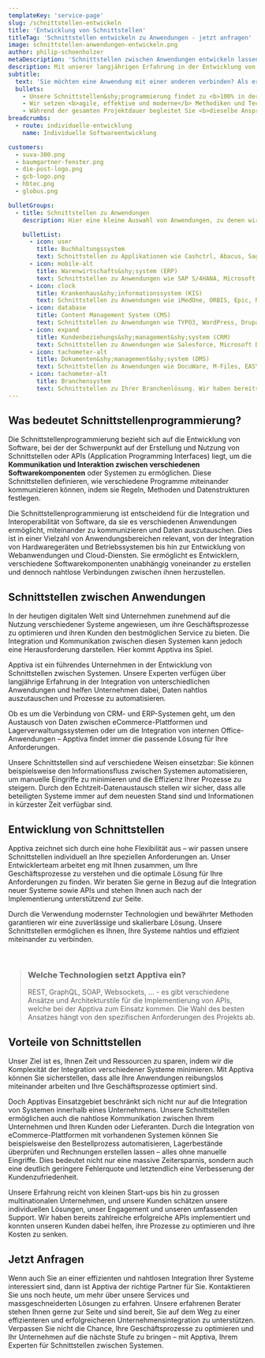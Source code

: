 ```yaml
---
templateKey: 'service-page'
slug: /schnittstellen-entwickeln
title: 'Entwicklung von Schnittstellen'
titleTag: 'Schnittstellen entwickeln zu Anwendungen - jetzt anfragen'
image: schnittstellen-anwendungen-entwickeln.png
author: philip-schoenholzer
metaDescription: 'Schnittstellen zwischen Anwendungen entwickeln lassen: Ganze Schweiz ✅ Pünktlich ✅ Top Entwickler ✅ kostenlose Beratung'
description: Mit unserer langjährigen Erfahrung in der Entwicklung von Schnittstellen zwischen ERP-, CMS-, CRM-, DMS- und Branchensystemen setzen wir Ihre Anforderungen an Programmierschnittstellen zwischen Ihren Anwendungen erfolgreich um.
subtitle:
  text: 'Sie möchten eine Anwendung mit einer anderen verbinden? Als erfahrene Schnittstellenentwickler können wir Ihnen helfen.'
  bullets:
    - Unsere Schnittstellen&shy;programmierung findet zu <b>100% in der Schweiz</b> statt. Somit sprechen wir die gleiche Sprache und kennen uns bestens in den Anwendungen und Systemen von Schweizer Unternehmen aus.
    - Wir setzen <b>agile, effektive und moderne</b> Methodiken und Technologien ein, welche Ihr Unternehmen ab dem ersten Tag unserer Zusammenarbeit bereichern.
    - Während der gesamten Projektdauer begleitet Sie <b>dieselbe Ansprechperson</b>.
breadcrumbs:
  - route: individuelle-entwicklung
    name: Individuelle Softwareentwicklung

customers:
  - suva-300.png
  - baumgartner-fenster.png
  - die-post-logo.png
  - gcb-logo.png
  - hbtec.png
  - globus.png

bulletGroups:
  - title: Schnittstellen zu Anwendungen
    description: Hier eine kleine Auswahl von Anwendungen, zu denen wir Schnittstellen entwickeln.

    bulletList:
      - icon: user
        title: Buchhaltungssystem
        text: Schnittstellen zu Applikationen wie Cashctrl, Abacus, Sage 50, Bexio, Lexware.
      - icon: mobile-alt
        title: Warenwirtschafts&shy;system (ERP)
        text: Schnittstellen zu Anwendungen wie SAP S/4HANA, Microsoft Dynamics 365, Sage X3, Abacus Business Software, ProAlpha
      - icon: clock
        title: Krankenhaus&shy;informationssystem (KIS)
        text: Schnittstellen zu Anwendungen wie iMedOne, ORBIS, Epic, Nexus / KIS
      - icon: database
        title: Content Management System (CMS)
        text: Schnittstellen zu Anwendungen wie TYPO3, WordPress, Drupal, Joomla, Contao
      - icon: expand
        title: Kundenbeziehungs&shy;management&shy;system (CRM)
        text: Schnittstellen zu Anwendungen wie Salesforce, Microsoft Dynamics 365, SAP CRM, Zoho CRM, SugarCRM
      - icon: tachometer-alt
        title: Dokumenten&shy;management&shy;system (DMS)
        text: Schnittstellen zu Anwendungen wie DocuWare, M-Files, EASY DMS, Microsoft SharePoint, d.velop d3
      - icon: tachometer-alt
        title: Branchensystem
        text: Schnittstellen zu Ihrer Branchenlösung. Wir haben bereits Schnittstellen für Systeme wie Kassensysteme, Systeme für den Getränkehandel, verschiedene Ticketsysteme, interne Datenbanken wie MS SQL und viele mehr entwickelt.
---
```


## Was bedeutet Schnittstellen&shy;programmierung?

Die Schnittstellenprogrammierung bezieht sich auf die Entwicklung von Software, bei der der Schwerpunkt auf der Erstellung und Nutzung von Schnittstellen oder APIs (Application Programming Interfaces) liegt, um die <b>Kommunikation und Interaktion zwischen verschiedenen Softwarekomponenten</b> oder Systemen zu ermöglichen. Diese Schnittstellen definieren, wie verschiedene Programme miteinander kommunizieren können, indem sie Regeln, Methoden und Datenstrukturen festlegen.

Die Schnittstellenprogrammierung ist entscheidend für die Integration und Interoperabilität von Software, da sie es verschiedenen Anwendungen ermöglicht, miteinander zu kommunizieren und Daten auszutauschen. Dies ist in einer Vielzahl von Anwendungsbereichen relevant, von der Integration von Hardwaregeräten und Betriebssystemen bis hin zur Entwicklung von Webanwendungen und Cloud-Diensten. Sie ermöglicht es Entwicklern, verschiedene Softwarekomponenten unabhängig voneinander zu erstellen und dennoch nahtlose Verbindungen zwischen ihnen herzustellen.

## Schnittstellen zwischen Anwendungen

In der heutigen digitalen Welt sind Unternehmen zunehmend auf die Nutzung verschiedener Systeme angewiesen, um ihre Geschäftsprozesse zu optimieren und ihren Kunden den bestmöglichen Service zu bieten. Die Integration und Kommunikation zwischen diesen Systemen kann jedoch eine Herausforderung darstellen. Hier kommt Apptiva ins Spiel.

Apptiva ist ein führendes Unternehmen in der Entwicklung von Schnittstellen zwischen Systemen. Unsere Experten verfügen über langjährige Erfahrung in der Integration von unterschiedlichen Anwendungen und helfen Unternehmen dabei, Daten nahtlos auszutauschen und Prozesse zu automatisieren.

Ob es um die Verbindung von CRM- und ERP-Systemen geht, um den Austausch von Daten zwischen eCommerce-Plattformen und Lagerverwaltungssystemen oder um die Integration von internen Office-Anwendungen – Apptiva findet immer die passende Lösung für Ihre Anforderungen.

Unsere Schnittstellen sind auf verschiedene Weisen einsetzbar: Sie können beispielsweise den Informationsfluss zwischen Systemen automatisieren, um manuelle Eingriffe zu minimieren und die Effizienz Ihrer Prozesse zu steigern. Durch den Echtzeit-Datenaustausch stellen wir sicher, dass alle beteiligten Systeme immer auf dem neuesten Stand sind und Informationen in kürzester Zeit verfügbar sind.

## Entwicklung von Schnittstellen

Apptiva zeichnet sich durch eine hohe Flexibilität aus – wir passen unsere Schnittstellen individuell an Ihre speziellen Anforderungen an. Unser Entwicklerteam arbeitet eng mit Ihnen zusammen, um Ihre Geschäftsprozesse zu verstehen und die optimale Lösung für Ihre Anforderungen zu finden. Wir beraten Sie gerne in Bezug auf die Integration neuer Systeme sowie APIs und stehen Ihnen auch nach der Implementierung unterstützend zur Seite.

Durch die Verwendung modernster Technologien und bewährter Methoden garantieren wir eine zuverlässige und skalierbare Lösung. Unsere Schnittstellen ermöglichen es Ihnen, Ihre Systeme nahtlos und effizient miteinander zu verbinden.

<br>

> ### Welche Technologien setzt Apptiva ein?
>
> REST, GraphQL, SOAP, Websockets, ... - es gibt verschiedene Ansätze und Architekturstile für die Implementierung von APIs, welche bei der Apptiva zum Einsatz kommen. Die Wahl des besten Ansatzes hängt von den spezifischen Anforderungen des Projekts ab.

## Vorteile von Schnittstellen

Unser Ziel ist es, Ihnen Zeit und Ressourcen zu sparen, indem wir die Komplexität der Integration verschiedener Systeme minimieren. Mit Apptiva können Sie sicherstellen, dass alle Ihre Anwendungen reibungslos miteinander arbeiten und Ihre Geschäftsprozesse optimiert sind.

Doch Apptivas Einsatzgebiet beschränkt sich nicht nur auf die Integration von Systemen innerhalb eines Unternehmens. Unsere Schnittstellen ermöglichen auch die nahtlose Kommunikation zwischen Ihrem Unternehmen und Ihren Kunden oder Lieferanten. Durch die Integration von eCommerce-Plattformen mit vorhandenen Systemen können Sie beispielsweise den Bestellprozess automatisieren, Lagerbestände überprüfen und Rechnungen erstellen lassen – alles ohne manuelle Eingriffe. Dies bedeutet nicht nur eine massive Zeitersparnis, sondern auch eine deutlich geringere Fehlerquote und letztendlich eine Verbesserung der Kundenzufriedenheit.

Unsere Erfahrung reicht von kleinen Start-ups bis hin zu grossen multinationalen Unternehmen, und unsere Kunden schätzen unsere individuellen Lösungen, unser Engagement und unseren umfassenden Support. Wir haben bereits zahlreiche erfolgreiche APIs implementiert und konnten unseren Kunden dabei helfen, ihre Prozesse zu optimieren und ihre Kosten zu senken.

## Jetzt Anfragen

Wenn auch Sie an einer effizienten und nahtlosen Integration Ihrer Systeme interessiert sind, dann ist Apptiva der richtige Partner für Sie. Kontaktieren Sie uns noch heute, um mehr über unsere Services und massgeschneiderten Lösungen zu erfahren. Unsere erfahrenen Berater stehen Ihnen gerne zur Seite und sind bereit, Sie auf dem Weg zu einer effizienteren und erfolgreicheren Unternehmensintegration zu unterstützen. Verpassen Sie nicht die Chance, Ihre Geschäftsprozesse zu optimieren und Ihr Unternehmen auf die nächste Stufe zu bringen – mit Apptiva, Ihrem Experten für Schnittstellen zwischen Systemen.
